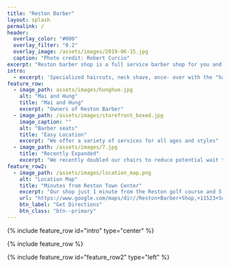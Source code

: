 ```yaml
---
title: "Reston Barber"
layout: splash
permalink: /
header:
  overlay_color: "#000"
  overlay_filter: "0.2"
  overlay_image: /assets/images/2019-06-15.jpg
  caption: "Photo credit: Robert Curcio"
excerpt: "Reston barber shop is a full service barber shop for you and your family needs"
intro: 
  - excerpt: 'Specialized haircuts, neck shave, once- over with the "hair vac", as well as a warm and soothing hot towle treatment after your cut. Remember us for your traditional cuts to new modern, flat tops and spikes.... We can do it all !'
feature_row:
  - image_path: assets/images/hunghue.jpg
    alt: "Mai and Hung"
    title: "Mai and Hung"
    excerpt: "Owners of Reston Barber"
  - image_path: /assets/images/storefront_boxed.jpg
    image_caption: ""
    alt: "Barber seats"
    title: "Easy Location"
    excerpt: "We offer a variety of services for all ages and styles"
  - image_path: /assets/images/7.jpg
    title: "Recently Expanded"
    excerpt: "We recently doubled our chairs to reduce potential wait times"
feature_row2:
  - image_path: /assets/images/location_map.png
    alt: "Location Map"
    title: "Minutes from Reston Town Center"
    excerpt: "Our shop just 1 minute from the Reston golf course and 5 minutes from the Reston town center. It's easy to access from the toll road(267) or reston parkway"
    url: "https://www.google.com/maps/dir//Reston+Barber+Shop,+11523+Sunrise+Valley+Dr,+Reston,+VA+20191"
    btn_label: "Get Directions"
    btn_class: "btn--primary"
---
```


{% include feature_row id="intro" type="center" %}

{% include feature_row %}

{% include feature_row id="feature_row2" type="left" %}
